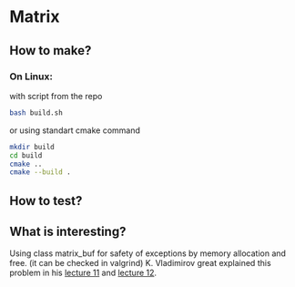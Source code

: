 # Matrix

## How to make?

### On Linux:

with script from the repo
```bash
bash build.sh
```
or using standart cmake command
```bash
mkdir build
cd build
cmake ..
cmake --build .
```
## How to test?

## What is interesting?

Using class matrix_buf for safety of exceptions
by memory allocation and free.
(it can be checked in valgrind)
K. Vladimirov great explained this problem 
in his [lecture 11](https://www.youtube.com/watch?v=P1LcWg6K3WE&list=PL3BR09unfgciJ1_K_E914nohpiOiHnpsK&index=12) and [lecture 12](https://www.youtube.com/watch?v=d0iqsUx_Aow&list=PL3BR09unfgciJ1_K_E914nohpiOiHnpsK&index=13). 
